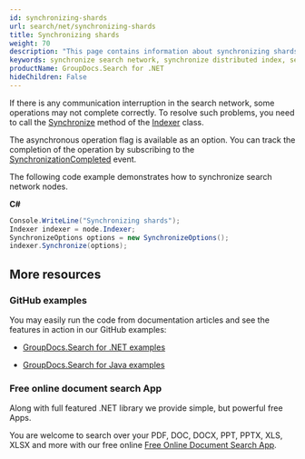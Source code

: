 ```yaml
---
id: synchronizing-shards
url: search/net/synchronizing-shards
title: Synchronizing shards
weight: 70
description: "This page contains information about synchronizing shards in the search network."
keywords: synchronize search network, synchronize distributed index, search network synchronization, distributed index synchronization, shard synchronization
productName: GroupDocs.Search for .NET
hideChildren: False
---
```

If there is any communication interruption in the search network, some operations may not complete correctly. To resolve such problems, you need to call the [Synchronize](https://reference.groupdocs.com/search/net/groupdocs.search.scaling/indexer/synchronize/) method of the [Indexer](https://reference.groupdocs.com/search/net/groupdocs.search.scaling/indexer/) class.

The asynchronous operation flag is available as an option. You can track the completion of the operation by subscribing to the [SynchronizationCompleted](https://reference.groupdocs.com/search/net/groupdocs.search.scaling.events/nodeeventhub/synchronizationcompleted/) event.

The following code example demonstrates how to synchronize search network nodes.

**C#**

```csharp
Console.WriteLine("Synchronizing shards");
Indexer indexer = node.Indexer;
SynchronizeOptions options = new SynchronizeOptions();
indexer.Synchronize(options);
```

## More resources

### GitHub examples

You may easily run the code from documentation articles and see the features in action in our GitHub examples:

*   [GroupDocs.Search for .NET examples](https://github.com/groupdocs-search/GroupDocs.Search-for-.NET)

*   [GroupDocs.Search for Java examples](https://github.com/groupdocs-search/GroupDocs.Search-for-Java)


### Free online document search App

Along with full featured .NET library we provide simple, but powerful free Apps.

You are welcome to search over your PDF, DOC, DOCX, PPT, PPTX, XLS, XLSX and more with our free online [Free Online Document Search App](https://products.groupdocs.app/search).
